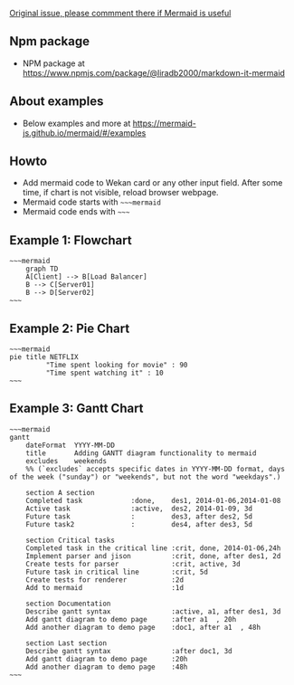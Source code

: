 [Original issue, please commment there if Mermaid is useful](https://github.com/wekan/wekan/issues/3794)

## Npm package

- NPM package at https://www.npmjs.com/package/@liradb2000/markdown-it-mermaid

## About examples

- Below examples and more at https://mermaid-js.github.io/mermaid/#/examples

## Howto

- Add mermaid code to Wekan card or any other input field. After some time, if chart is not visible, reload browser webpage.
- Mermaid code starts with `~~~mermaid`
- Mermaid code ends with `~~~`

## Example 1: Flowchart

```
~~~mermaid
    graph TD
    A[Client] --> B[Load Balancer]
    B --> C[Server01]
    B --> D[Server02]
~~~
```

## Example 2: Pie Chart

```
~~~mermaid
pie title NETFLIX
         "Time spent looking for movie" : 90
         "Time spent watching it" : 10
~~~
```

## Example 3: Gantt Chart

```
~~~mermaid
gantt
    dateFormat  YYYY-MM-DD
    title       Adding GANTT diagram functionality to mermaid
    excludes    weekends
    %% (`excludes` accepts specific dates in YYYY-MM-DD format, days of the week ("sunday") or "weekends", but not the word "weekdays".)

    section A section
    Completed task            :done,    des1, 2014-01-06,2014-01-08
    Active task               :active,  des2, 2014-01-09, 3d
    Future task               :         des3, after des2, 5d
    Future task2              :         des4, after des3, 5d

    section Critical tasks
    Completed task in the critical line :crit, done, 2014-01-06,24h
    Implement parser and jison          :crit, done, after des1, 2d
    Create tests for parser             :crit, active, 3d
    Future task in critical line        :crit, 5d
    Create tests for renderer           :2d
    Add to mermaid                      :1d

    section Documentation
    Describe gantt syntax               :active, a1, after des1, 3d
    Add gantt diagram to demo page      :after a1  , 20h
    Add another diagram to demo page    :doc1, after a1  , 48h

    section Last section
    Describe gantt syntax               :after doc1, 3d
    Add gantt diagram to demo page      :20h
    Add another diagram to demo page    :48h
~~~
```